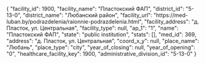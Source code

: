 {
    "facility_id": 1900,
    "facility_name": "Пластокский ФАП",
    "district_id": "5-13-0",
    "district_name": "Любанский район",
    "facility_url": "https:\/\/med-luban.by\/podrazdelenia\/raionnie-podrazdelenia.html",
    "facility_address": "д. Пласток, ул. Центральная",
    "facility_type": null,
    "ap_1": "1",
    "name": "Пластокский ФАП",
    "state": "public institution",
    "stats": [],
    "med_id": 369,
    "address": "д. Пласток, ул. Центральная",
    "coord_x_y": null,
    "place_name": "Любань",
    "place_type": "city",
    "year_of_closing": null,
    "year_of_opening": "0",
    "healthcare_facility_key": 1900,
    "administrative_division_id": "5-13-0"
}